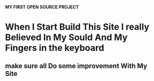 #### MY FIRST OPEN SOURCE PROJECT
# When I Start Build This Site I really Believed In My Sould And My Fingers in the keyboard
## make sure all Do some improvement With My Site
